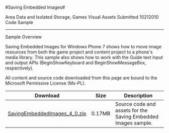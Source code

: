 #Saving Embedded Images#

Area
Data and Isolated Storage, Games Visual Assets
Submitted
10212010
Code Sample

---

Sample Overview

Saving Embedded Images for Windows Phone 7 shows how to move image resources from both the game project and content project to a phone's media library. This sample also shows how to work with the Guide text input and output APIs (BeginShowKeyboard and BeginShowMessageBox, respectively).


All content and source code downloaded from this page are bound to the Microsoft Permissive License (Ms-PL).

Download | Size | Description
---|---|---|
[SavingEmbeddedImages_4_0.zip](https://github.com/DDReaper/XNAGameStudio/blob/master/Samples/SavingEmbeddedImages_4_0.zip?raw=true) | 0.17MB | Source code and assets for the Saving Embedded Images sample.